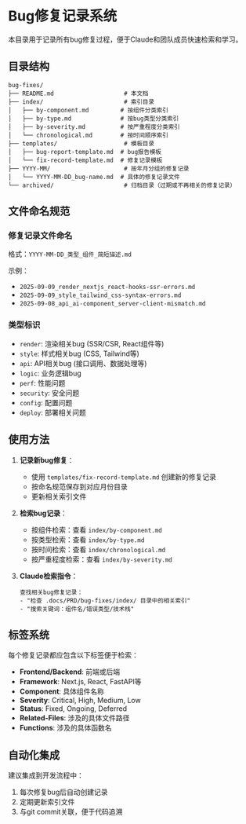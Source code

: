 # Bug修复记录系统

本目录用于记录所有bug修复过程，便于Claude和团队成员快速检索和学习。

## 目录结构

```
bug-fixes/
├── README.md                    # 本文档
├── index/                       # 索引目录
│   ├── by-component.md         # 按组件分类索引
│   ├── by-type.md              # 按bug类型分类索引
│   ├── by-severity.md          # 按严重程度分类索引
│   └── chronological.md        # 按时间顺序索引
├── templates/                   # 模板目录
│   ├── bug-report-template.md  # bug报告模板
│   └── fix-record-template.md  # 修复记录模板
├── YYYY-MM/                     # 按年月分组的修复记录
│   └── YYYY-MM-DD_bug-name.md  # 具体的修复记录文件
└── archived/                    # 归档目录（过期或不再相关的修复记录）
```

## 文件命名规范

### 修复记录文件命名
格式：`YYYY-MM-DD_类型_组件_简短描述.md`

示例：
- `2025-09-09_render_nextjs_react-hooks-ssr-errors.md`
- `2025-09-09_style_tailwind_css-syntax-errors.md`
- `2025-09-08_api_ai-component_server-client-mismatch.md`

### 类型标识
- `render`: 渲染相关bug (SSR/CSR, React组件等)
- `style`: 样式相关bug (CSS, Tailwind等)
- `api`: API相关bug (接口调用、数据处理等)
- `logic`: 业务逻辑bug
- `perf`: 性能问题
- `security`: 安全问题
- `config`: 配置问题
- `deploy`: 部署相关问题

## 使用方法

1. **记录新bug修复**：
   - 使用 `templates/fix-record-template.md` 创建新的修复记录
   - 按命名规范保存到对应月份目录
   - 更新相关索引文件

2. **检索bug记录**：
   - 按组件检索：查看 `index/by-component.md`
   - 按类型检索：查看 `index/by-type.md`
   - 按时间检索：查看 `index/chronological.md`
   - 按严重程度检索：查看 `index/by-severity.md`

3. **Claude检索指令**：
   ```
   查找相关bug修复记录：
   - "检查 .docs/PRD/bug-fixes/index/ 目录中的相关索引"
   - "搜索关键词：组件名/错误类型/技术栈"
   ```

## 标签系统

每个修复记录都应包含以下标签便于检索：
- **Frontend/Backend**: 前端或后端
- **Framework**: Next.js, React, FastAPI等
- **Component**: 具体组件名称
- **Severity**: Critical, High, Medium, Low
- **Status**: Fixed, Ongoing, Deferred
- **Related-Files**: 涉及的具体文件路径
- **Functions**: 涉及的具体函数名

## 自动化集成

建议集成到开发流程中：
1. 每次修复bug后自动创建记录
2. 定期更新索引文件
3. 与git commit关联，便于代码追溯